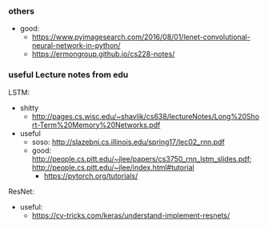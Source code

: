 
### others
- good: 
  - https://www.pyimagesearch.com/2016/08/01/lenet-convolutional-neural-network-in-python/
  - https://ermongroup.github.io/cs228-notes/

### useful Lecture notes from edu

LSTM:
  - shitty 
    - http://pages.cs.wisc.edu/~shavlik/cs638/lectureNotes/Long%20Short-Term%20Memory%20Networks.pdf
  - useful
    - soso: http://slazebni.cs.illinois.edu/spring17/lec02_rnn.pdf
    - good: http://people.cs.pitt.edu/~jlee/papers/cs3750_rnn_lstm_slides.pdf; http://people.cs.pitt.edu/~jlee/index.html#tutorial
      - https://pytorch.org/tutorials/

ResNet:
  - useful:
    - https://cv-tricks.com/keras/understand-implement-resnets/
